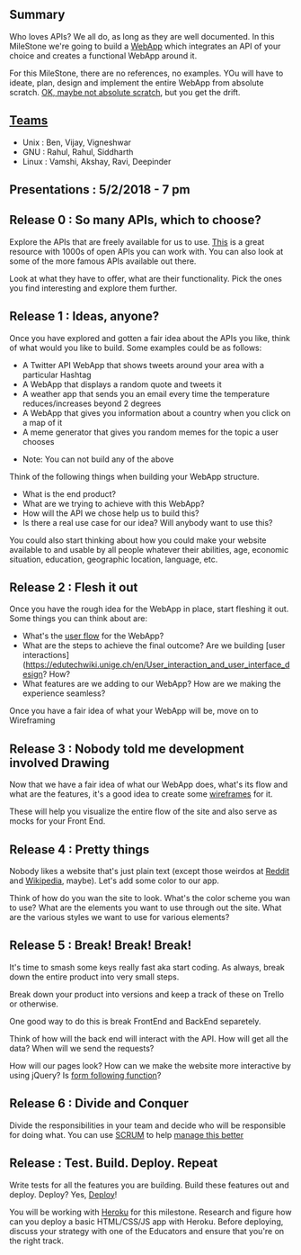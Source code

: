 ## Summary 

Who loves APIs? We all do, as long as they are well documented. In this MileStone we're going to build a [WebApp](https://en.wikipedia.org/wiki/Web_application) which integrates an API of your choice and creates a functional WebApp around it. 

For this MileStone, there are no references, no examples. YOu will have to ideate, plan, design and implement the entire WebApp from absolute scratch. [OK, maybe not absolute scratch](https://quotefancy.com/media/wallpaper/1600x900/2009597-Carl-Sagan-Quote-If-you-wish-to-make-an-apple-pie-from-scratch-you.jpg), but you get the drift.

## [Teams](https://www.quora.com/What-is-the-difference-between-Unix-Linux-and-GNU-How-are-they-related-to-each-other) 

- Unix : Ben, Vijay, Vigneshwar
- GNU :  Rahul, Rahul, Siddharth
- Linux : Vamshi, Akshay, Ravi, Deepinder

## Presentations : 5/2/2018 - 7 pm

## Release 0 : So many APIs, which to choose? 

Explore the APIs that are freely available for us to use. [This](https://market.mashape.com/) is a great resource with 1000s of open APIs you can work with. You can also look at some of the more famous APIs available out there. 

Look at what they have to offer, what are their functionality. Pick the ones you find interesting and explore them further. 

## Release 1 : Ideas, anyone?

Once you have explored and gotten a fair idea about the APIs you like, think of what would you like to build. Some examples could be as follows: 
- A Twitter API WebApp that shows tweets around your area with a particular Hashtag
- A WebApp that displays a random quote and tweets it
- A weather app that sends you an email every time the temperature reduces/increases beyond 2 degrees
- A WebApp that gives you information about a country when you click on a map of it
- A meme generator that gives you random memes for the topic a user chooses

* Note: You can not build any of the above 

Think of the following things when building your WebApp structure. 
- What is the end product? 
- What are we trying to achieve with this WebApp?
- How will the API we chose help us to build this? 
- Is there a real use case for our idea? Will anybody want to use this? 

You could also start thinking about how you could make your website available to and usable by all people whatever their abilities, age, economic situation, education, geographic location, language, etc.

## Release 2 : Flesh it out 

Once you have the rough idea for the WebApp in place, start fleshing it out. Some things you can think about are: 

- What's the [user flow](https://conversionxl.com/blog/how-to-design-user-flow/) for the WebApp?
- What are the steps to achieve the final outcome? Are we building [user interactions](https://edutechwiki.unige.ch/en/User_interaction_and_user_interface_design? How?
- What features are we adding to our WebApp? How are we making the experience seamless? 

Once you have a fair idea of what your WebApp will be, move on to Wireframing

## Release 3 : Nobody told me development involved Drawing

Now that we have a fair idea of what our WebApp does, what's its flow and what are the features, it's a good idea to create some [wireframes](https://medium.com/@omarteshenry/a-no-bulls-t-guide-to-wireframing-ea942a5a438e) for it.

These will help you visualize the entire flow of the site and also serve as mocks for your Front End.

## Release 4 : Pretty things
Nobody likes a website that's just plain text (except those weirdos at [Reddit](reddit.com) and [Wikipedia](wikipedia.com), maybe). Let's add some color to our app. 

Think of how do you wan the site to look. What's the color scheme you wan to use? What are the elements you want to use through out the site. What are the various styles we want to use for various elements? 

## Release 5 : Break! Break! Break! 
It's time to smash some keys really fast aka start coding. As always, break down the entire product into very small steps. 

Break down your product into versions and keep a track of these on Trello or otherwise. 

One good way to do this is break FrontEnd and BackEnd separetely. 

Think of how will the back end will interact with the API. How will get all the data? When will we send the requests? 

How will our pages look? How can we make the website more interactive by using jQuery? Is [form following function](https://en.wikipedia.org/wiki/Form_follows_function)?


## Release 6 : Divide and Conquer
Divide the responsibilities in your team and decide who will be responsible for doing what. You can use [SCRUM](http://scrummethodology.com/) to help [manage this better](https://www.youtube.com/watch?v=9TycLR0TqFA)

## Release : Test. Build. Deploy. Repeat
Write tests for all the features you are building. Build these features out and deploy. Deploy? Yes, [Deploy](https://en.wikipedia.org/wiki/Software_deployment)!

You will be working with [Heroku](https://www.heroku.com/what) for this milestone. Research and figure how can you deploy a basic HTML/CSS/JS app with Heroku. Before deploying, discuss your strategy with one of the Educators and ensure that you're on the right track.